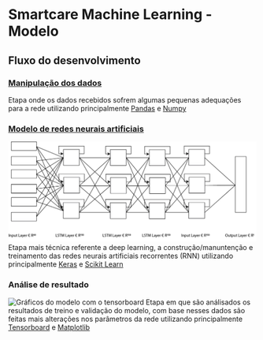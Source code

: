 # Smartcare Machine Learning - Modelo
## Fluxo do desenvolvimento
### [Manipulação dos dados](manipulacaoDados.py)
Etapa onde os dados recebidos sofrem algumas pequenas adequações para a rede utilizando principalmente [Pandas](https://pandas.pydata.org) e [Numpy](https://numpy.org)

### [Modelo de redes neurais artificiais](modelo.py)
![Modelo de redes neurais recorrentes utilizado](representacao/2x/modelo.png)
Etapa mais técnica referente a deep learning, a construção/manuntenção e treinamento das redes neurais artificiais recorrentes (RNN) utilizando principalmente [Keras](https://keras.io) e [Scikit Learn](https://scikit-learn.org)

### Análise de resultado
![Gráficos do modelo com o tensorboard](https://i.imgur.com/fqVUBJ3.jpg)
Etapa em que são análisados os resultados de treino e validação do modelo, com base nesses dados são feitas mais alterações nos parâmetros da rede utilizando principalmente [Tensorboard](https://www.tensorflow.org/tensorboard?hl=pt-br) e [Matplotlib](https://matplotlib.org)

